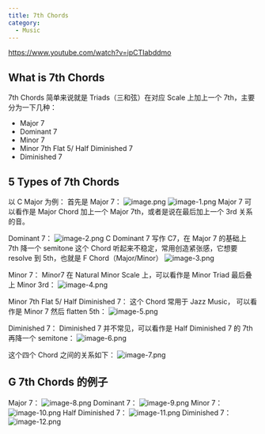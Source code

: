 ```yaml
---
title: 7th Chords
category:
  - Music
---
```


https://www.youtube.com/watch?v=ipCTIabddmo

## What is 7th Chords

7th Chords 简单来说就是 Triads（三和弦）在对应 Scale 上加上一个 7th，主要分为一下几种：

- Major 7
- Dominant 7
- Minor 7
- Minor 7th Flat 5/ Half Diminished 7
- Diminished 7

## 5 Types of 7th Chords

以 C Major 为例：
首先是 Major 7：
![image.png](/images/Pub_Note_7thChords/image.png)
![image-1.png](/images/Pub_Note_7thChords/image-1.png)
Major 7 可以看作是 Major Chord 加上一个 Major 7th，或者是说在最后加上一个 3rd 关系的音。

Dominant 7：
![image-2.png](/images/Pub_Note_7thChords/image-2.png)
C Dominant 7 写作 C7，在 Major 7 的基础上 7th 降一个 semitone
这个 Chord 听起来不稳定，常用创造紧张感，它想要 resolve 到 5th，也就是 F Chord（Major/Minor）
![image-3.png](/images/Pub_Note_7thChords/image-3.png)

Minor 7：
Minor7 在 Natural Minor Scale 上，可以看作是 Minor Triad 最后叠上 Minor 3rd：
![image-4.png](/images/Pub_Note_7thChords/image-4.png)

Minor 7th Flat 5/ Half Diminished 7：
这个 Chord 常用于 Jazz Music， 可以看作是 Minor 7 然后 flatten 5th：
![image-5.png](/images/Pub_Note_7thChords/image-5.png)

Diminished 7：
Diminished 7 并不常见，可以看作是 Half Diminished 7 的 7th 再降一个 semitone：
![image-6.png](/images/Pub_Note_7thChords/image-6.png)

这个四个 Chord 之间的关系如下：
![image-7.png](/images/Pub_Note_7thChords/image-7.png)

## G 7th Chords 的例子
Major 7：
![image-8.png](/images/Pub_Note_7thChords/image-8.png)
Dominant 7：
![image-9.png](/images/Pub_Note_7thChords/image-9.png)
Minor 7：
![image-10.png](/images/Pub_Note_7thChords/image-10.png)
Half Diminished 7：
![image-11.png](/images/Pub_Note_7thChords/image-11.png)
Diminished 7：
![image-12.png](/images/Pub_Note_7thChords/image-12.png)

